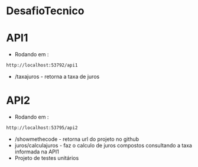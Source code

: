 # DesafioTecnico


# API1

  - Rodando em : 
  ```sh
http://localhost:53792/api1
```
  - /taxajuros  -  retorna a taxa de juros
  

# API2

  - Rodando em : 
  ```sh
http://localhost:53795/api2
```
  - /showmethecode  -  retorna url do projeto no github
  - juros/calculajuros  -  faz o calculo de juros compostos consultando a taxa informada na API1
  - Projeto de testes unitários